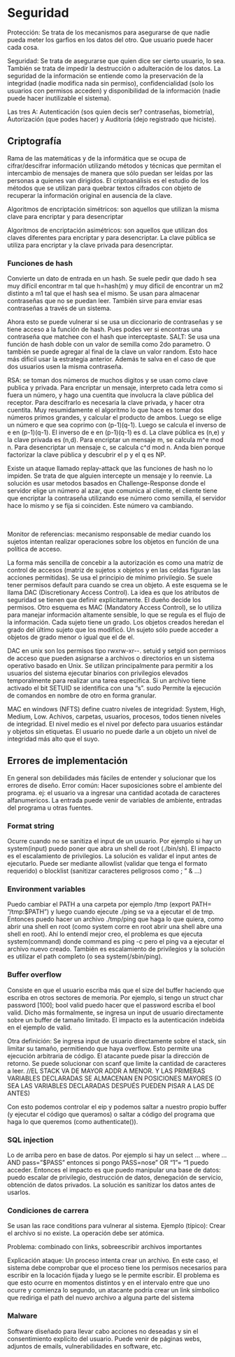 <h1>Seguridad</h1>
Protección: Se trata de los mecanismos para asegurarse de que nadie pueda meter los garfios en los datos del otro. Que usuario puede hacer cada cosa. 

Seguridad:  Se trata de asegurarse que quien dice ser cierto usuario, lo sea. También se trata de impedir la destrucción o adulteración de los datos. La seguridad de la información se entiende como la preservación de la integridad (nadie modifica nada sin permiso), confidencialidad (solo los usuarios con permisos acceden) y disponibilidad de la información (nadie puede hacer inutilizable el sistema).

Las tres A: Autenticación (sos quien decis ser? contraseñas, biometría), Autorización (que podes hacer) y Auditoría (dejo registrado que hiciste).

<h2>Criptografía</h2>
Rama de las matemáticas y de la informática que se ocupa de cifrar/descifrar información utilizando métodos y técnicas que permitan el intercambio de mensajes de manera que sólo puedan ser leídas por las personas a quienes van dirigidos. El criptoanálisis es el estudio de los métodos que se utilizan para quebrar textos cifrados con objeto de recuperar la información original en ausencia de la clave. 

Algoritmos de encriptación simétricos: son aquellos que utilizan la misma clave para encriptar y para desencriptar

Algoritmos de encriptación asimétricos: son aquellos que utilizan dos claves diferentes para encriptar y para desencriptar. La clave pública se utiliza para encriptar y la clave privada para desencriptar.

<h3>Funciones de hash</h3>
Convierte un dato de entrada en un hash. Se suele pedir que dado h sea muy difícil encontrar m tal que h=hash(m) y muy difícil de encontrar un m2 distinto a m1 tal que el hash sea el mismo. Se usan para almacenar contraseñas que no se puedan leer. También sirve para enviar esas contraseñas a través de un sistema. 

Ahora esto se puede vulnerar si se usa un diccionario de contraseñas y se tiene acceso a la función de hash. Pues podes ver si encontras una contraseña que matchee con el hash que interceptaste. 
SALT: Se usa una función de hash doble con un valor de semilla como 2do parametro. O también se puede agregar al final de la clave un valor random. Esto hace más dificil usar la estrategia anterior. Además te salva en el caso de que dos usuarios usen la misma contraseña.

RSA: se toman dos números de muchos digitos y se usan como clave publica y privada. Para encriptar un mensaje, interpreto cada letra como si fuera un número, y hago una cuentita que involucra la clave pública del receptor. Para descifrarlo es necesaria la clave privada, y hacer otra cuentita. Muy resumidamente el algoritmo lo que hace es tomar dos números primos grandes, y calcular el producto de ambos. Luego se elige un número e que sea coprimo con (p-1)(q-1). Luego se calcula el inverso de e en (p-1)(q-1). El inverso de e en (p-1)(q-1) es d. La clave pública es (n,e) y la clave privada es (n,d). Para encriptar un mensaje m, se calcula m^e mod n. Para desencriptar un mensaje c, se calcula c^d mod n. Anda bien porque factorizar la clave pública y descubrir el p y el q es NP.

Existe un ataque llamado replay-attack que las funciones de hash no lo impiden. Se trata de que alguien intercepte un mensaje y lo reenvie. La solución es usar metodos basados en Challenge-Response donde el servidor elige un número al azar, que comunica al cliente, el cliente tiene que encriptar la contraseña utilizando ese número como semilla, el servidor hace lo mismo y se fija si coinciden. Este número va cambiando. 


<br><br>
Monitor de referencias: mecanismo responsable de mediar cuando los sujetos intentan realizar operaciones sobre los objetos en función de una política de acceso.

La forma más sencilla de concebir a la autorización es como una matriz de control de accesos (matriz de sujetos x objetos y en las celdas figuran las acciones permitidas). Se usa el principio de mínimo privilegio. Se suele tener permisos default para cuando se crea un objeto. A este esquema se le llama DAC (Discretionary Access Control). La idea es que los atributos de seguridad se tienen que definir explícitamente. El dueño decide los permisos. Otro esquema es MAC (Mandatory Access Control), se lo utiliza para manejar información altamente sensible, lo que se regula es el flujo de la información. Cada sujeto tiene un grado. Los objetos creados heredan el grado del último sujeto que los modificó. Un sujeto sólo puede acceder a objetos de grado menor o igual que el de el.

DAC en unix son los permisos tipo rwxrw-xr--. setuid y setgid son permisos de acceso que pueden asignarse a archivos o directorios en un sistema operativo basado en Unix. Se utilizan principalmente para permitir a los usuarios del sistema ejecutar binarios con privilegios elevados temporalmente para realizar una tarea específica. Si un archivo tiene activado el bit SETUID se identifica con una “s”. sudo Permite la ejecución de comandos en nombre de otro en forma granular.

MAC en windows (NFTS) define cuatro niveles de integridad: System, High, Medium, Low. Achivos, carpetas, usuarios, procesos, todos tienen niveles de integridad.
El nivel medio es el nivel por defecto para usuarios estándar y objetos sin etiquetas. El usuario no puede darle a un objeto un nivel de integridad más alto que el suyo.


<h2>Errores de implementación</h2>
En general son debilidades más fáciles de entender y solucionar que los errores de diseño. Error común: Hacer suposiciones sobre el ambiente del programa. ej: el usuario va a ingresar una cantidad acotada de caracteres alfanumericos. La entrada puede venir de variables de ambiente, entradas del programa u otras fuentes.
<h3>Format string</h3>
Ocurre cuando no se sanitiza el input de un usuario. Por ejemplo si hay un system(input) puedo poner que abra un shell de root (./bin/sh). El impacto es el escalamiento de privilegios. La solución es validar el input antes de ejecutarlo. Puede ser mediante allowlist (validar que tenga el formato requerido) o blocklist (sanitizar caracteres peligrosos como ; ” & …)

<h3>Environment variables</h3>
Puedo cambiar el PATH a una carpeta por ejemplo /tmp (export PATH= “/tmp:$PATH”) y luego cuando ejecute ./ping se va a ejecutar el de tmp. Entonces puedo hacer un archivo ./tmp/ping que haga lo que quiera, como abrir una shell en root (como system corre en root abrir una shell abre una shell en root). Ahí lo entendí mejor creo, el problema es que ejecuta system(command) donde command es ping -c pero el ping va a ejecutar el archivo nuevo creado.
También es escalamiento de privilegios y la solución es utilizar el path completo (o sea system(/sbin/ping).

<h3>Buffer overflow</h3>
Consiste en que el usuario escriba más que el size del buffer haciendo que escriba en otros sectores de memoria. Por ejemplo, si tengo un struct char password [100]; bool valid puedo hacer que el password escriba el bool valid. Dicho más formalmente, se ingresa un input de usuario directamente sobre un buffer de tamaño limitado. El impacto es la autenticación indebida en el ejemplo de valid. 

Otra definición: Se ingresa input de usuario directamente sobre el stack, sin limitar su tamaño, permitiendo que haya overflow. Esto permite una ejecución arbitraria de código. El atacante puede pisar la dirección de retorno. Se puede solucionar con scanf que limite la cantidad de caracteres a leer.
//EL STACK VA DE MAYOR ADDR A MENOR. Y  LAS PRIMERAS VARIABLES DECLARADAS SE ALMACENAN EN POSICIONES MAYORES (O SEA LAS VARIABLES DECLARADAS DESPUÉS PUEDEN PISAR A LAS DE ANTES)

Con esto podemos controlar el eip y podemos saltar a nuestro propio buffer (y ejecutar el código que queramos) o saltar a código del programa que haga lo que queremos (como authenticate()).

<h3>SQL injection</h3>
Lo de arriba pero en base de datos. Por ejemplo si hay un select … where … AND pass=”$PASS” entonces si pongo PASS=nose” OR “1”= “1 puedo acceder. Entonces el impacto es que puedo manipular una base de datos: puedo escalar de privilegio, destrucción de datos, denegación de servicio, obtención de datos privados. La solución es sanitizar los datos antes de usarlos.

<h3>Condiciones de carrera</h3>
Se usan las race conditions para vulnerar al sistema.
Ejemplo (típico): Crear el archivo si no existe. La operación debe ser atómica.

Problema: combinado con links, sobreescribir archivos importantes

Explicación ataque: Un proceso intenta crear un archivo. En este caso, el sistema debe comprobar que el proceso tiene los permisos necesarios para escribir en la locación fijada y luego se le permite escribir. El problema es que esto ocurre en momentos distintos y en el intervalo entre que uno ocurre y comienza lo segundo, un atacante podría crear un link símbolico que rediriga el path del nuevo archivo a alguna parte del sistema

<h3>Malware</h3> 
Software diseñado para llevar cabo acciones no deseadas y sin el consentimiento explícito del usuario. Puede venir de páginas webs, adjuntos de emails, vulnerabilidades en software, etc. 